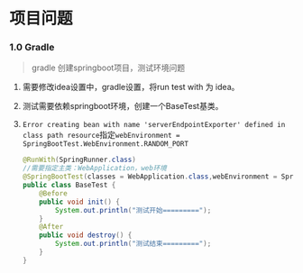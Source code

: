 # 项目问题

### 1.0 Gradle

> gradle 创建springboot项目，测试环境问题

1. 需要修改idea设置中，gradle设置，将run test with 为 idea。

2. 测试需要依赖springboot环境，创建一个BaseTest基类。

3. ` Error creating bean with name 'serverEndpointExporter' defined in class path resource `指定`webEnvironment = SpringBootTest.WebEnvironment.RANDOM_PORT`

   ```java
   @RunWith(SpringRunner.class)
   //需要指定主类：WebApplication，web环境
   @SpringBootTest(classes = WebApplication.class,webEnvironment = SpringBootTest.WebEnvironment.RANDOM_PORT)
   public class BaseTest {
       @Before
       public void init() {
           System.out.println("测试开始=========");
       }
       @After
       public void destroy() {
           System.out.println("测试结束=========");
       }
   }
   ```

   

